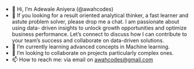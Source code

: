 - 👋 Hi, I’m Adewale Aniyera (@awahcodes)
- 👀 If you looking for a result oriented analytical thinker, a fast learner and astute problem solver, please drop me a chat. I am passionate about using data- driven insights to unlock growth opportunities and optimize business performance. Let’s connect to discuss how I can contribute to your team’s success and    collaborate on data-driven solutions.
- 🌱 I’m currently learning advanced concepts in Machine learning.
- 💞️ I’m looking to collaborate on projects particularly complex ones.
- 📫 How to reach me: via email on awahcodes@gmail.com

<!---
awahcodes/awahcodes is a ✨ special ✨ repository because its `README.md` (this file) appears on your GitHub profile.
You can click the Preview link to take a look at your changes.
--->
